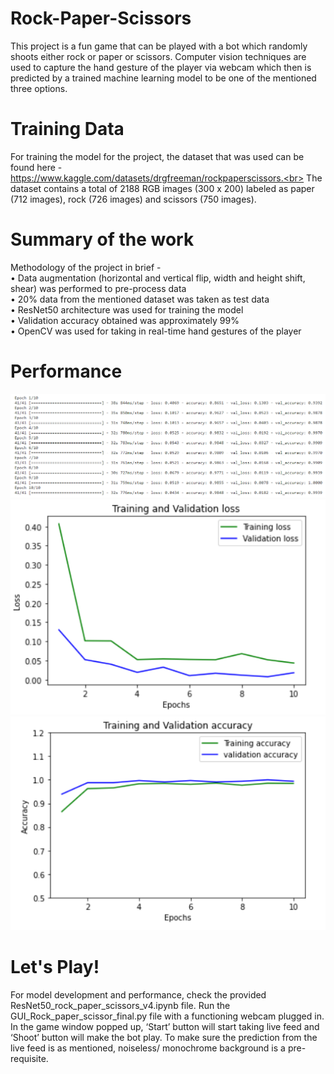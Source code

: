 # Rock-Paper-Scissors
This project is a fun game that can be played with a bot which randomly shoots either rock or paper or scissors. Computer vision techniques are used to capture the hand gesture of the player via webcam which then is predicted by a trained machine learning model to be one of the mentioned three options.<br> 
# Training Data  
For training the model for the project, the dataset that was used can be found here - https://www.kaggle.com/datasets/drgfreeman/rockpaperscissors.<br> 
The dataset contains a total of 2188 RGB images (300 x 200) labeled as paper (712 images), rock (726 images) and scissors (750 images).<br>  
# Summary of the work 
Methodology of the project in brief -<br>
•	Data augmentation (horizontal and vertical flip, width and height shift, shear) was performed to pre-process data<br>
•	20% data from the mentioned dataset was taken as test data<br>
•	ResNet50 architecture was used for training the model<br> 
•	Validation accuracy obtained was approximately 99%<br> 
•	OpenCV was used for taking in real-time hand gestures of the player<br>
# Performance 
![Training Performace](Performance.PNG)  
![Training Performace](Loss.PNG)  
![Training Performace](Accuracy.PNG) 
# Let's Play! 
For model development and performance, check the provided ResNet50_rock_paper_scissors_v4.ipynb file. Run the GUI_Rock_paper_scissor_final.py file with a functioning webcam plugged in. In the game window popped up, ‘Start’ button will start taking live feed and ‘Shoot’ button will make the bot play. To make sure the prediction from the live feed is as mentioned, noiseless/ monochrome background is a pre-requisite.<br>

